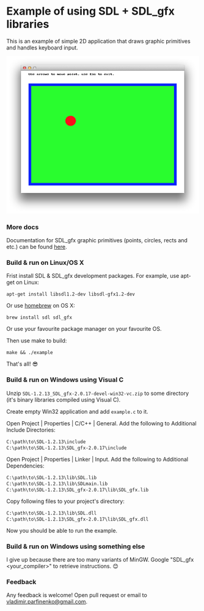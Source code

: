 # Example of using SDL + SDL\_gfx libraries

This is an example of simple 2D application that draws graphic primitives and
handles keyboard input.

![screenshot](https://github.com/cypok/sdl_example/raw/master/screenshot.png)

### More docs

Documentation for SDL\_gfx graphic primitives (points, circles, rects and etc.)
can be found
[here](http://www.ferzkopp.net/Software/SDL_gfx-2.0/Docs/html/_s_d_l__gfx_primitives_8h.html).

### Build & run on Linux/OS X

Frist install SDL & SDL\_gfx development packages.
For example, use apt-get on Linux:

    apt-get install libsdl1.2-dev libsdl-gfx1.2-dev

Or use [homebrew](http://brew.sh) on OS X:

    brew install sdl sdl_gfx

Or use your favourite package manager on your favourite OS.

Then use make to build:

    make && ./example

That's all! :sunglasses:

### Build & run on Windows using Visual C

Unzip `SDL-1.2.13_SDL_gfx-2.0.17-devel-win32-vc.zip` to some directory (it's
binary libraries compiled using Visual C).

Create empty Win32 application and add `example.c` to it.

Open Project | Properties | C/C++ | General. Add the following to Additional
Include Directories:

    C:\path\to\SDL-1.2.13\include
    C:\path\to\SDL-1.2.13\SDL_gfx-2.0.17\include

Open Project | Properties | Linker | Input. Add the following to Additional
Dependencies:

    C:\path\to\SDL-1.2.13\lib\SDL.lib
    C:\path\to\SDL-1.2.13\lib\SDLmain.lib
    C:\path\to\SDL-1.2.13\SDL_gfx-2.0.17\lib\SDL_gfx.lib

Copy following files to your project's directory:

    C:\path\to\SDL-1.2.13\lib\SDL.dll
    C:\path\to\SDL-1.2.13\SDL_gfx-2.0.17\lib\SDL_gfx.dll

Now you should be able to run the example.

### Build & run on Windows using something else

I give up because there are too many variants of MinGW.
Google "SDL\_gfx \<your\_compiler\>" to retrieve instructions. :blush:

### Feedback

Any feedback is welcome! Open pull request or email to
vladimir.parfinenko@gmail.com.

